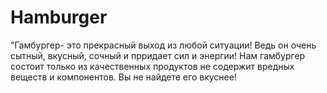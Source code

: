# Hamburger
"Гамбургер- это прекрасный выход из любой ситуации! Ведь он очень сытный, вкусный, сочный и прридает сил и энергии! Нам гамбургер состоит только из качественных продуктов не содержит вредных веществ и компонентов. Вы не найдете его вкуснее! 
